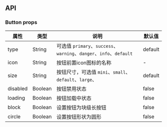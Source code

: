 ## API

### Button props

| 属性 | 类型 | 说明 | 默认值 |
| ---- | ---- | ---- | ---- |
| type | String | 可选值 `primary`、`success`、`warning`、`danger`、`info`、`default` | default |
| icon | String | 按钮前置icon图标的名称 | - |
| size | String | 按钮尺寸，可选值 `mini`、`small`、`default`、`large`、 | default |
| disabled | Boolean | 按钮禁用状态 | false |
| loading | Boolean | 按钮加载中状态 | false |
| block | Boolean | 设置按钮为块级长按钮 | false |
| circle | Boolean | 设置按钮形状为圆形 | false |

